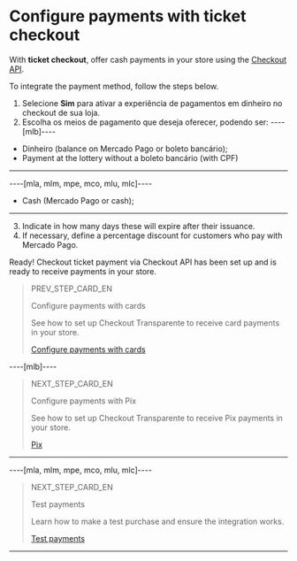 # Configure payments with ticket checkout

With **ticket checkout**, offer cash payments in your store using the [Checkout API](/developers/en/guides/checkout-api/introduction).

To integrate the payment method, follow the steps below.

1. Selecione **Sim** para ativar a experiência de pagamentos em dinheiro no checkout de sua loja.
2. Escolha os meios de pagamento que deseja oferecer, podendo ser: 
 ----[mlb]---- 
 * Dinheiro (balance on Mercado Pago or boleto bancário); 
 * Payment at the lottery without a boleto bancário (with CPF)
 ------------ 
 ----[mla, mlm, mpe, mco, mlu, mlc]---- 
 * Cash (Mercado Pago or cash);
 ------------
3. Indicate in how many days these will expire after their issuance.
4. If necessary, define a percentage discount for customers who pay with Mercado Pago.

Ready! Checkout ticket payment via Checkout API has been set up and is ready to receive payments in your store.

> PREV_STEP_CARD_EN
>
> Configure payments with cards
>
> See how to set up Checkout Transparente to receive card payments in your store.
>
> [Configure payments with cards](/developers/en/docs/prestashop/payment-configuration/checkout-api/cards)

----[mlb]----
> NEXT_STEP_CARD_EN
>
> Configure payments with Pix
>
> See how to set up Checkout Transparente to receive Pix payments in your store.
>
> [Pix](/developers/en/docs/prestashop/payment-configuration/checkout-api/pix)
------------

----[mla, mlm, mpe, mco, mlu, mlc]----
> NEXT_STEP_CARD_EN
>
> Test payments
>
> Learn how to make a test purchase and ensure the integration works.
>
> [Test payments](/developers/en/docs/prestashop/sales-processing/integration-test)
------------